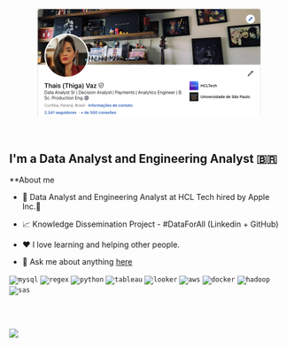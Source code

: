 <p align="center"><a href="https://www.linkedin.com/in/thacvaz/"><img width="80%" alt="Olá, Sou a Thais Vaz!! Bem vindo ao meu mundo." src="./imagens/readme202406.png" /></a></p>

<br />

## I'm a Data Analyst and Engineering Analyst  🇧🇷

**About me

- 💼 Data Analyst and Engineering Analyst at HCL Tech hired by Apple Inc.

- 📈 Knowledge Dissemination Project - #DataForAll (Linkedin + GitHub)

- ❤️ I love learning and helping other people.

- 💬 Ask me about anything [here](https://github.com/thaiscvaz/thaiscvaz/issues)

<code><img height="20" alt="mysql" src="https://www.svgrepo.com/show/331760/sql-database-generic.svg"></code>
<code><img height="20" alt="regex" src="https://www.svgrepo.com/show/361284/regex.svg"></code>
<code><img height="20" alt="python" src="https://upload.wikimedia.org/wikipedia/commons/thumb/c/c3/Python-logo-notext.svg/1869px-Python-logo-notext.svg.png"></code>
<code><img height="20" alt="tableau" src="https://www.svgrepo.com/show/354428/tableau-icon.svg"></code>
<code><img height="20" alt="looker" src="https://www.svgrepo.com/show/354012/looker-icon.svg"></code>
<code><img height="20" alt="aws" src="https://www.svgrepo.com/show/448266/aws.svg"></code>
<code><img height="20" alt="docker" src="https://www.svgrepo.com/show/452192/docker.svg"></code>
<code><img height="20" alt="hadoop" src="https://www.svgrepo.com/show/353851/hadoop.svg"></code>
<code><img height="20" alt="sas" src="https://upload.wikimedia.org/wikipedia/commons/1/10/SAS_logo_horiz.svg"></code>


<br />

##

<div> 
  
  <a href="https://www.linkedin.com/in/thacvaz/" target="_blank"><img src="https://img.shields.io/badge/-LinkedIn-%230077B5?style=for-the-badge&logo=linkedin&logoColor=white" target="_blank"></a> 
  
</div>

